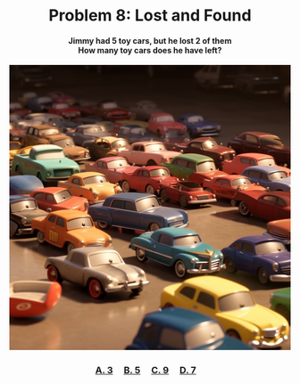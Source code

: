 <h1 align="center">
Problem 8: Lost and Found
</h1>

<h4 align="center">
Jimmy had 5 toy cars, but he lost 2 of them<br/>How many toy cars does he have left?
</h4>

<p align="center">
<img src="image.png" height="512"/>
</p>

<h3 align="center"><span><a href="https://raw.githubusercontent.com/rain1024/math/main/assets/win0.png">A. 3</a></span>&nbsp;&nbsp;&nbsp;&nbsp;
<span><a href="https://raw.githubusercontent.com/rain1024/math/main/assets/lose0.png">B. 5</a></span>&nbsp;&nbsp;&nbsp;&nbsp;
<span><a href="https://raw.githubusercontent.com/rain1024/math/main/assets/lose0.png">C. 9</a></span>&nbsp;&nbsp;&nbsp;&nbsp;
<span><a href="https://raw.githubusercontent.com/rain1024/math/main/assets/lose0.png">D. 7</a></span>&nbsp;&nbsp;&nbsp;&nbsp;
</h3>